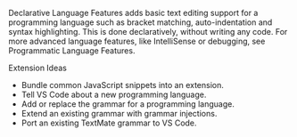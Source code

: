 Declarative Language Features adds basic text editing support for a programming language such as bracket matching, auto-indentation and syntax highlighting. This is done declaratively, without writing any code. For more advanced language features, like IntelliSense or debugging, see Programmatic Language Features.

Extension Ideas

- Bundle common JavaScript snippets into an extension.
- Tell VS Code about a new programming language.
- Add or replace the grammar for a programming language.
- Extend an existing grammar with grammar injections.
- Port an existing TextMate grammar to VS Code.
